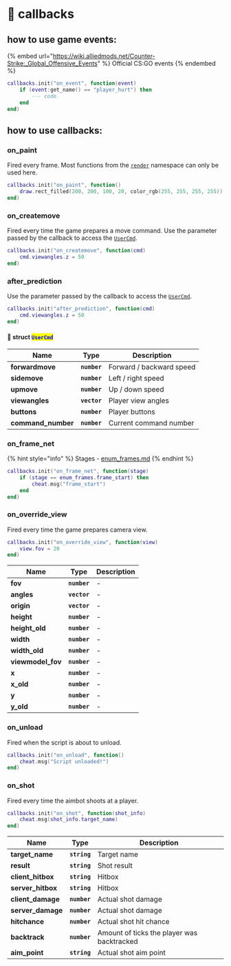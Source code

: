 # 🔌 callbacks

## how to use game events:

{% embed url="https://wiki.alliedmods.net/Counter-Strike:_Global_Offensive_Events" %}
Official CS:GO events
{% endembed %}

```lua
callbacks.init("on_event", function(event)
    if (event:get_name() == "player_hurt") then
        --- code
    end
end)
```

## how to use callbacks:

### on\_paint

Fired every frame. Most functions from the [`render`](broken-reference) namespace can only be used here.

```lua
callbacks.init("on_paint", function()
    draw.rect_filled(200, 200, 100, 20, color_rgb(255, 255, 255, 255))
end)
```

### on\_createmove

Fired every time the game prepares a move command. Use the parameter passed by the callback to access the [`UserCmd`](callbacks-list.md#struct-usercmd).

```lua
callbacks.init("on_createmove", function(cmd)
    cmd.viewangles.z = 50
end)
```

### after\_prediction

Use the parameter passed by the callback to access the [`UserCmd`](callbacks-list.md#struct-usercmd).

```lua
callbacks.init("after_prediction", function(cmd)
    cmd.viewangles.z = 50
end)
```

#### 🔗 struct <mark style="color:blue;">`UserCmd`</mark>

| Name                | Type         | Description              |
| ------------------- | ------------ | ------------------------ |
| **forwardmove**     | **`number`** | Forward / backward speed |
| **sidemove**        | **`number`** | Left / right speed       |
| **upmove**          | **`number`** | Up / down speed          |
| **viewangles**      | **`vector`** | Player view angles       |
| **buttons**         | **`number`** | Player buttons           |
| **command\_number** | **`number`** | Current command number   |

### on\_frame\_net

{% hint style="info" %}
Stages - [enum\_frames.md](../enumerations/enum\_frames.md "mention")
{% endhint %}

```lua
callbacks.init("on_frame_net", function(stage)
    if (stage == enum_frames.frame_start) then
        cheat.msg("frame_start")
    end
end)
```

### on\_override\_view

Fired every time the game prepares camera view.

```lua
callbacks.init("on_override_view", function(view)
    view.fov = 20
end)
```

| Name               | Type         | Description |
| ------------------ | ------------ | ----------- |
| **fov**            | **`number`** | -           |
| **angles**         | **`vector`** | -           |
| **origin**         | **`vector`** | -           |
| **height**         | **`number`** | -           |
| **height\_old**    | **`number`** | -           |
| **width**          | **`number`** | -           |
| **width\_old**     | **`number`** | -           |
| **viewmodel\_fov** | **`number`** | -           |
| **x**              | **`number`** | -           |
| **x\_old**         | **`number`** | -           |
| **y**              | **`number`** | -           |
| **y\_old**         | **`number`** | -           |

### on\_unload

Fired when the script is about to unload.

```lua
callbacks.init("on_unload", function()
    cheat.msg("Script unloaded!")
end)
```

### on\_shot

Fired every time the aimbot shoots at a player.

```lua
callbacks.init("on_shot", function(shot_info)
    cheat.msg(shot_info.target_name)
end)
```

| Name               | Type         | Description                                |
| ------------------ | ------------ | ------------------------------------------ |
| **target\_name**   | **`string`** | Target name                                |
| **result**         | **`string`** | Shot result                                |
| **client\_hitbox** | **`string`** | Hitbox                                     |
| **server\_hitbox** | **`string`** | Hitbox                                     |
| **client\_damage** | **`number`** | Actual shot damage                         |
| **server\_damage** | **`number`** | Actual shot damage                         |
| **hitchance**      | **`number`** | Actual shot hit chance                     |
| **backtrack**      | **`number`** | Amount of ticks the player was backtracked |
| **aim\_point**     | **`string`** | Actual shot aim point                      |
